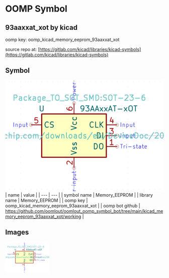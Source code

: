 # OOMP Symbol  
## 93aaxxat_xot  by kicad  
  
oomp key: oomp_kicad_memory_eeprom_93aaxxat_xot  
  
source repo at: [https://gitlab.com/kicad/libraries/kicad-symbols](https://gitlab.com/kicad/libraries/kicad-symbols)  
## Symbol  
  
[![working.png](working_600.png)](working.png)  
| name | value | 
| --- | --- | 
| symbol name | Memory_EEPROM | 
| library name | Memory_EEPROM | 
| oomp key | oomp_kicad_memory_eeprom_93aaxxat_xot | 
| oomp bot github | https://github.com/oomlout/oomlout_oomp_symbol_bot/tree/main/kicad_memory_eeprom_93aaxxat_xot/working | 
## Images  
  
[![working.png](working_140.png)](working.png)  
